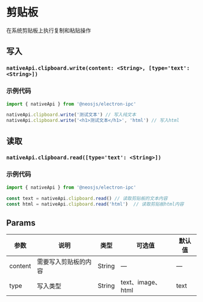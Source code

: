 # 剪贴板

在系统剪贴板上执行复制和粘贴操作


## 写入
### `nativeApi.clipboard.write(content: <String>, [type='text': <String>])`
### 

### 示例代码
```js
import { nativeApi } from '@neosjs/electron-ipc'

nativeApi.clipboard.write('测试文本') // 写入纯文本
nativeApi.clipboard.write('<h1>测试文本</h1>', 'html') // 写入html
```

## 读取
### `nativeApi.clipboard.read([type='text': <String>])`
### 

### 示例代码
```js
import { nativeApi } from '@neosjs/electron-ipc'

const text = nativeApi.clipboard.read() // 读取剪贴板的文本内容
const html = nativeApi.clipboard.read('html')  // 读取剪贴板html内容
```

## Params

| 参数  | 说明     | 类型   | 可选值     | 默认值 |
| ----- | -------- | ------ | ---------- | ------ |
| content | 需要写入剪贴板的内容 | String | — | —     |
| type | 写入类型 | String | text、image、html | text    |
